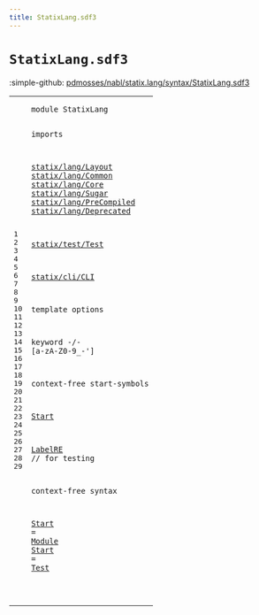 ```yaml
---
title: StatixLang.sdf3
---
```


# `StatixLang.sdf3`

:simple-github: [pdmosses/nabl/statix.lang/syntax/StatixLang.sdf3]

[pdmosses/nabl/statix.lang/syntax/StatixLang.sdf3]: https://github.com/pdmosses/nabl/blob/master/statix.lang/syntax/StatixLang.sdf3 "The source file on GitHub"

<div class="sdf3"><table class="highlighttable"><tbody><tr><td class="linenos"><div class="linenodiv"><pre><span></span>1
2
3
4
5
6
7
8
9
10
11
12
13
14
15
16
17
18
19
20
21
22
23
24
25
26
27
28
29
</pre></div></td>
<td class="code"><pre><code><span class="keyword">module</span> <span id="StatixLang_7_17" title="Not referenced locally, nor via imports">StatixLang</span>

<span class="keyword">imports</span>

  <a href="../statix/lang/Layout.sdf3#statix/lang/Layout_7_25" id="statix/lang/Layout_30_48" title="Defined at ../statix/lang/Layout.sdf3 line 1">statix/lang/Layout</a>
  <a href="../statix/lang/Common.sdf3#statix/lang/Common_7_25" id="statix/lang/Common_51_69" title="Defined at ../statix/lang/Common.sdf3 line 1">statix/lang/Common</a>
  <a href="../statix/lang/Core.sdf3#statix/lang/Core_7_23" id="statix/lang/Core_72_88" title="Defined at ../statix/lang/Core.sdf3 line 1">statix/lang/Core</a>
  <a href="../statix/lang/Sugar.sdf3#statix/lang/Sugar_7_24" id="statix/lang/Sugar_91_108" title="Defined at ../statix/lang/Sugar.sdf3 line 1">statix/lang/Sugar</a>
  <a href="../statix/lang/PreCompiled.sdf3#statix/lang/PreCompiled_7_30" id="statix/lang/PreCompiled_111_134" title="Defined at ../statix/lang/PreCompiled.sdf3 line 1">statix/lang/PreCompiled</a>
  <a href="../statix/lang/Deprecated.sdf3#statix/lang/Deprecated_7_29" id="statix/lang/Deprecated_137_159" title="Defined at ../statix/lang/Deprecated.sdf3 line 1">statix/lang/Deprecated</a>

  <a href="../statix/test/Test.sdf3#statix/test/Test_7_23" id="statix/test/Test_163_179" title="Defined at ../statix/test/Test.sdf3 line 1">statix/test/Test</a>

  <a href="../statix/cli/CLI.sdf3#statix/cli/CLI_7_21" id="statix/cli/CLI_183_197" title="Defined at ../statix/cli/CLI.sdf3 line 1">statix/cli/CLI</a>

<span class="keyword">template options</span>

  <span class="keyword">keyword</span> -/- [<span class="cons_Regular">a</span>-<span class="cons_Regular">z</span><span class="cons_Regular">A</span>-<span class="cons_Regular">Z</span><span class="cons_Regular">0</span>-<span class="cons_Regular">9</span>\_\-\']

<span class="keyword">context-free start-symbols</span>

  <a href="#Start_336_341" id="Start_280_285" title="Defined at line 28, 29">Start</a>

  <a href="../statix/lang/Deprecated.sdf3#LabelRE_3620_3627" id="LabelRE_289_296" title="Defined at ../statix/lang/Deprecated.sdf3 line 87">LabelRE</a> <span class="layout">// for testing</span>

<span class="keyword">context-free syntax</span>

  <a href="#Start_280_285" id="Start_336_341" title="Referenced at line 22">Start</a> = <a href="../statix/lang/Core.sdf3#Module_337_343" id="Module_344_350" title="Defined at ../statix/lang/Core.sdf3 line 18">Module</a>
  <a href="#Start_280_285" id="Start_353_358" title="Referenced at line 22">Start</a> = <a href="../statix/test/Test.sdf3#Test_254_258" id="Test_361_365" title="Defined at ../statix/test/Test.sdf3 line 21">Test</a>

</code></pre></td></tr></tbody></table></div>